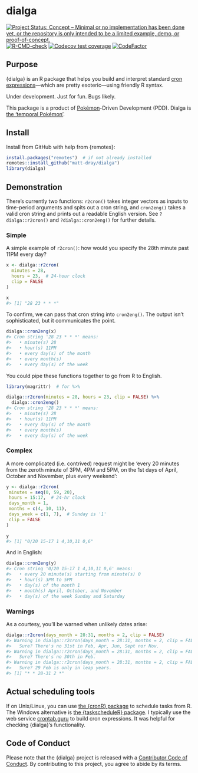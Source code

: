 
<!-- README.md is generated from README.Rmd. Please edit that file -->

# dialga

<!-- badges: start -->

[![Project Status: Concept – Minimal or no implementation has been done
yet, or the repository is only intended to be a limited example, demo,
or
proof-of-concept.](https://www.repostatus.org/badges/latest/concept.svg)](https://www.repostatus.org/#concept)
[![R-CMD-check](https://github.com/matt-dray/dialga/workflows/R-CMD-check/badge.svg)](https://github.com/matt-dray/dialga/actions)
[![Codecov test
coverage](https://codecov.io/gh/matt-dray/dialga/branch/main/graph/badge.svg)](https://codecov.io/gh/matt-dray/dialga?branch=main)
[![CodeFactor](https://www.codefactor.io/repository/github/matt-dray/dialga/badge)](https://www.codefactor.io/repository/github/matt-dray/dialga)
<!-- badges: end -->

## Purpose

{dialga} is an R package that helps you build and interpret standard
[cron
expressions](https://en.wikipedia.org/wiki/Cron#CRON_expression)—which
are pretty esoteric—using friendly R syntax.

Under development. Just for fun. Bugs likely.

This package is a product of
[Pokémon](https://www.pokemon.com/uk/)-Driven Development (PDD). Dialga
is [the ‘temporal
Pokémon’](https://bulbapedia.bulbagarden.net/wiki/Dialga_\(Pok%C3%A9mon\)).

## Install

Install from GitHub with help from {remotes}:

``` r
install.packages("remotes")  # if not already installed
remotes::install_github("matt-dray/dialga")
library(dialga)
```

## Demonstration

There’s currently two functions: `r2cron()` takes integer vectors as
inputs to time-period arguments and spits out a cron string, and
`cron2eng()` takes a valid cron string and prints out a readable English
version. See `?dialga::r2cron()` and `?dialga::cron2eng()` for further
details.

### Simple

A simple example of `r2cron()`: how would you specify the 28th minute
past 11PM every day?

``` r
x <- dialga::r2cron(
  minutes = 28, 
  hours = 23,  # 24-hour clock
  clip = FALSE
)

x
#> [1] "28 23 * * *"
```

To confirm, we can pass that cron string into `cron2eng()`. The output
isn’t sophisticated, but it communicates the point.

``` r
dialga::cron2eng(x)
#> Cron string '28 23 * * *' means:
#>   • minute(s) 28
#>   • hour(s) 11PM
#>   • every day(s) of the month
#>   • every month(s)
#>   • every day(s) of the week
```

You could pipe these functions together to go from R to English.

``` r
library(magrittr)  # for %>%

dialga::r2cron(minutes = 28, hours = 23, clip = FALSE) %>% 
  dialga::cron2eng()
#> Cron string '28 23 * * *' means:
#>   • minute(s) 28
#>   • hour(s) 11PM
#>   • every day(s) of the month
#>   • every month(s)
#>   • every day(s) of the week
```

### Complex

A more complicated (i.e. contrived) request might be ‘every 20 minutes
from the zeroth minute of 3PM, 4PM and 5PM, on the 1st days of April,
October and November, plus every weekend’:

``` r
y <- dialga::r2cron(
 minutes = seq(0, 59, 20),
 hours = 15:17,  # 24-hr clock
 days_month = 1,
 months = c(4, 10, 11),
 days_week = c(1, 7),  # Sunday is '1'
 clip = FALSE
)

y
#> [1] "0/20 15-17 1 4,10,11 0,6"
```

And in English:

``` r
dialga::cron2eng(y)
#> Cron string '0/20 15-17 1 4,10,11 0,6' means:
#>   • every 20 minute(s) starting from minute(s) 0
#>   • hour(s) 3PM to 5PM
#>   • day(s) of the month 1
#>   • month(s) April, October, and November
#>   • day(s) of the week Sunday and Saturday
```

### Warnings

As a courtesy, you’ll be warned when unlikely dates arise:

``` r
dialga::r2cron(days_month = 28:31, months = 2, clip = FALSE)
#> Warning in dialga::r2cron(days_month = 28:31, months = 2, clip = FALSE): 
#>   Sure? There's no 31st in Feb, Apr, Jun, Sept nor Nov.
#> Warning in dialga::r2cron(days_month = 28:31, months = 2, clip = FALSE): 
#>   Sure? There's no 30th in Feb.
#> Warning in dialga::r2cron(days_month = 28:31, months = 2, clip = FALSE): 
#>   Sure? 29 Feb is only in leap years.
#> [1] "* * 28-31 2 *"
```

## Actual scheduling tools

If on Unix/Linux, you can use [the {cronR}
package](https://github.com/bnosac/cronR) to schedule tasks from R. The
Windows alternative is [the {taskscheduleR}
package](https://github.com/bnosac/taskscheduleR). I typically use the
web service [crontab.guru](https://crontab.guru) to build cron
expressions. It was helpful for checking {dialga}’s functionality.

## Code of Conduct

Please note that the {dialga} project is released with a [Contributor
Code of
Conduct](https://contributor-covenant.org/version/2/0/CODE_OF_CONDUCT.html).
By contributing to this project, you agree to abide by its terms.
